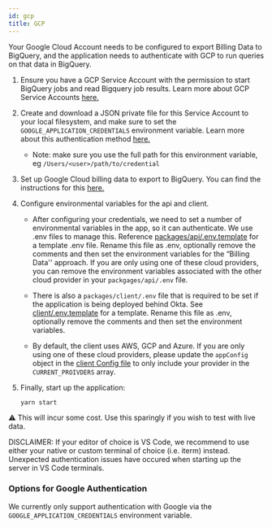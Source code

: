 ```yaml
---
id: gcp
title: GCP
---
```


Your Google Cloud Account needs to be configured to export Billing Data to BigQuery, and the application needs to authenticate with GCP to run queries on that data in BigQuery.

1. Ensure you have a GCP Service Account with the permission to start BigQuery jobs and read Bigquery job results. Learn more about GCP Service Accounts [here.](https://cloud.google.com/iam/docs/service-accounts)

2. Create and download a JSON private file for this Service Account to your local filesystem, and make sure to set the `GOOGLE_APPLICATION_CREDENTIALS` environment variable. Learn more about this authentication method [here.](https://cloud.google.com/docs/authentication/getting-started)

   - Note: make sure you use the full path for this environment variable, eg `/Users/<user>/path/to/credential`

3. Set up Google Cloud billing data to export to BigQuery. You can find the instructions for this [here.](https://cloud.google.com/billing/docs/how-to/export-data-bigquery)

4. Configure environmental variables for the api and client.

   - After configuring your credentials, we need to set a number of environmental variables in the app, so it can authenticate. We use .env files to manage this. Reference [packages/api/.env.template](https://github.com/ThoughtWorks-Cleantech/cloud-carbon-footprint/blob/trunk/packages/api/.env.template) for a template .env file. Rename this file as .env, optionally remove the comments and then set the environment variables for the “Billing Data'' approach. If you are only using one of these cloud providers, you can remove the environment variables associated with the other cloud provider in your `packgages/api/.env` file.

   - There is also a `packages/client/.env` file that is required to be set if the application is being deployed behind Okta. See [client/.env.template](https://github.com/ThoughtWorks-Cleantech/cloud-carbon-footprint/blob/trunk/packages/client/.env.template) for a template. Rename this file as .env, optionally remove the comments and then set the environment variables.

   - By default, the client uses AWS, GCP and Azure. If you are only using one of these cloud providers, please update the `appConfig` object in the [client Config file](https://github.com/ThoughtWorks-Cleantech/cloud-carbon-footprint/blob/trunk/packages/client/src/Config.ts) to only include your provider in the `CURRENT_PROIVDERS` array.

5. Finally, start up the application:

   `yarn start`

⚠️ This will incur some cost. Use this sparingly if you wish to test with live data.

DISCLAIMER: If your editor of choice is VS Code, we recommend to use either your native or custom terminal of choice (i.e. iterm) instead. Unexpected authentication issues have occured when starting up the server in VS Code terminals.

### Options for Google Authentication

We currently only support authentication with Google via the `GOOGLE_APPLICATION_CREDENTIALS` environment variable.

<!-- © 2020 ThoughtWorks, Inc. All rights reserved. -->
